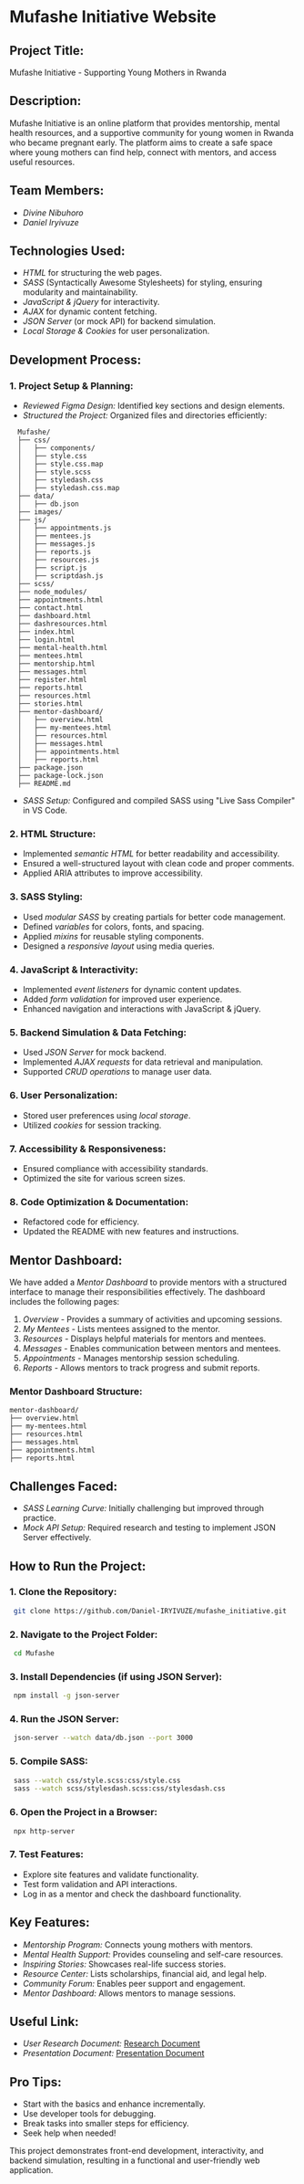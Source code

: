 # Mufashe Initiative Website

## Project Title:

Mufashe Initiative - Supporting Young Mothers in Rwanda

## Description:

Mufashe Initiative is an online platform that provides mentorship, mental health resources, and a supportive community for young women in Rwanda who became pregnant early. The platform aims to create a safe space where young mothers can find help, connect with mentors, and access useful resources.

## Team Members:

- *Divine Nibuhoro*
- *Daniel Iryivuze*

## Technologies Used:

- *HTML* for structuring the web pages.
- *SASS* (Syntactically Awesome Stylesheets) for styling, ensuring modularity and maintainability.
- *JavaScript & jQuery* for interactivity.
- *AJAX* for dynamic content fetching.
- *JSON Server* (or mock API) for backend simulation.
- *Local Storage & Cookies* for user personalization.

## Development Process:

### 1. Project Setup & Planning:

- *Reviewed Figma Design:* Identified key sections and design elements.
- *Structured the Project:* Organized files and directories efficiently:
```
  Mufashe/
  ├── css/
  │   ├── components/
  │   ├── style.css
  │   ├── style.css.map
  │   ├── style.scss
  │   ├── styledash.css
  │   ├── styledash.css.map
  ├── data/
  │   ├── db.json
  ├── images/
  ├── js/
  │   ├── appointments.js
  │   ├── mentees.js
  │   ├── messages.js
  │   ├── reports.js
  │   ├── resources.js
  │   ├── script.js
  │   ├── scriptdash.js
  ├── scss/
  ├── node_modules/
  ├── appointments.html
  ├── contact.html
  ├── dashboard.html
  ├── dashresources.html
  ├── index.html
  ├── login.html
  ├── mental-health.html
  ├── mentees.html
  ├── mentorship.html
  ├── messages.html
  ├── register.html
  ├── reports.html
  ├── resources.html
  ├── stories.html
  ├── mentor-dashboard/
  │   ├── overview.html
  │   ├── my-mentees.html
  │   ├── resources.html
  │   ├── messages.html
  │   ├── appointments.html
  │   ├── reports.html
  ├── package.json
  ├── package-lock.json
  ├── README.md
```
- *SASS Setup:* Configured and compiled SASS using "Live Sass Compiler" in VS Code.

### 2. HTML Structure:

- Implemented *semantic HTML* for better readability and accessibility.
- Ensured a well-structured layout with clean code and proper comments.
- Applied ARIA attributes to improve accessibility.

### 3. SASS Styling:

- Used *modular SASS* by creating partials for better code management.
- Defined *variables* for colors, fonts, and spacing.
- Applied *mixins* for reusable styling components.
- Designed a *responsive layout* using media queries.

### 4. JavaScript & Interactivity:

- Implemented *event listeners* for dynamic content updates.
- Added *form validation* for improved user experience.
- Enhanced navigation and interactions with JavaScript & jQuery.

### 5. Backend Simulation & Data Fetching:

- Used *JSON Server* for mock backend.
- Implemented *AJAX requests* for data retrieval and manipulation.
- Supported *CRUD operations* to manage user data.

### 6. User Personalization:

- Stored user preferences using *local storage*.
- Utilized *cookies* for session tracking.

### 7. Accessibility & Responsiveness:

- Ensured compliance with accessibility standards.
- Optimized the site for various screen sizes.

### 8. Code Optimization & Documentation:

- Refactored code for efficiency.
- Updated the README with new features and instructions.

## Mentor Dashboard:

We have added a *Mentor Dashboard* to provide mentors with a structured interface to manage their responsibilities effectively. The dashboard includes the following pages:

1. *Overview* - Provides a summary of activities and upcoming sessions.
2. *My Mentees* - Lists mentees assigned to the mentor.
3. *Resources* - Displays helpful materials for mentors and mentees.
4. *Messages* - Enables communication between mentors and mentees.
5. *Appointments* - Manages mentorship session scheduling.
6. *Reports* - Allows mentors to track progress and submit reports.

### Mentor Dashboard Structure:
```
mentor-dashboard/
├── overview.html
├── my-mentees.html
├── resources.html
├── messages.html
├── appointments.html
├── reports.html
```

## Challenges Faced:

- *SASS Learning Curve:* Initially challenging but improved through practice.
- *Mock API Setup:* Required research and testing to implement JSON Server effectively.

## How to Run the Project:

### 1. Clone the Repository:

```bash
 git clone https://github.com/Daniel-IRYIVUZE/mufashe_initiative.git
```

### 2. Navigate to the Project Folder:

```bash
 cd Mufashe
```

### 3. Install Dependencies (if using JSON Server):

```bash
 npm install -g json-server
```

### 4. Run the JSON Server:

```bash
 json-server --watch data/db.json --port 3000
```

### 5. Compile SASS:

```bash
 sass --watch css/style.scss:css/style.css
 sass --watch scss/stylesdash.scss:css/stylesdash.css
```
### 6. Open the Project in a Browser:

```bash
 npx http-server
```

### 7. Test Features:

- Explore site features and validate functionality.
- Test form validation and API interactions.
- Log in as a mentor and check the dashboard functionality.

## Key Features:

- *Mentorship Program:* Connects young mothers with mentors.
- *Mental Health Support:* Provides counseling and self-care resources.
- *Inspiring Stories:* Showcases real-life success stories.
- *Resource Center:* Lists scholarships, financial aid, and legal help.
- *Community Forum:* Enables peer support and engagement.
- *Mentor Dashboard:* Allows mentors to manage sessions.

## Useful Link:

- *User Research Document:* [Research Document](https://docs.google.com/document/d/1D9i_yRiZdA04hvgwubIZ4B1jnpHtXLyxdKUBskBCsqQ/edit?usp=sharing)
- *Presentation Document:* [Presentation Document](https://www.canva.com/design/DAGAxbiSdw4/85-8Yj9pFx25Rlp-qrgFvg/edit?utm_content=DAGAxbiSdw4&utm_campaign=designshare&utm_medium=link2&utm_source=sharebutton)

## Pro Tips:

- Start with the basics and enhance incrementally.
- Use developer tools for debugging.
- Break tasks into smaller steps for efficiency.
- Seek help when needed!

This project demonstrates front-end development, interactivity, and backend simulation, resulting in a functional and user-friendly web application.

